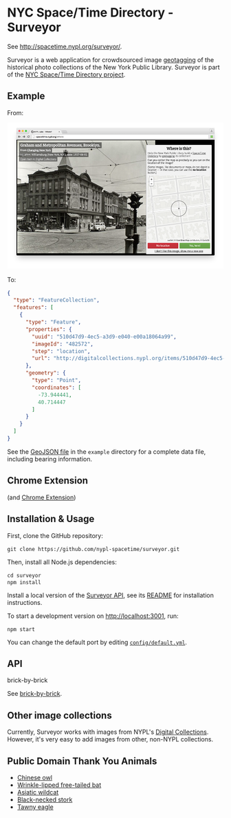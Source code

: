 # NYC Space/Time Directory - Surveyor

See http://spacetime.nypl.org/surveyor/.

Surveyor is a web application for crowdsourced image [geotagging](https://en.wikipedia.org/wiki/Geotagging) of the historical photo collections of the New York Public Library. Surveyor is part of the [NYC Space/Time Directory project](http://spacetime.nypl.org/).

## Example

From:

![](example/screenshot.png)

To:

```json
{
  "type": "FeatureCollection",
  "features": [
    {
      "type": "Feature",
      "properties": {
        "uuid": "510d47d9-4ec5-a3d9-e040-e00a18064a99",
        "imageId": "482572",
        "step": "location",
        "url": "http://digitalcollections.nypl.org/items/510d47d9-4ec5-a3d9-e040-e00a18064a99"
      },
      "geometry": {
        "type": "Point",
        "coordinates": [
          -73.944441,
          40.714447
        ]
      }
    }
  ]
}

```

See the [GeoJSON file](example/data.geojson) in the `example` directory for a complete data file, including bearing information.

## Chrome Extension

(and [Chrome Extension](https://github.com/nypl-spacetime/surveyor-tab))

## Installation & Usage

First, clone the GitHub repository:

    git clone https://github.com/nypl-spacetime/surveyor.git

Then, install all Node.js dependencies:

    cd surveyor
    npm install

Install a local version of the [Surveyor API](https://github.com/nypl-spacetime/surveyor-api), see its [README](https://github.com/nypl-spacetime/surveyor-api) for installation instructions.

To start a development version on [http://localhost:3001](http://localhost:3001), run:

    npm start

You can change the default port by editing [`config/default.yml`](config/default.yml).

## API

brick-by-brick

See [brick-by-brick](https://github.com/nypl-spacetime/brick-by-brick).

## Other image collections

Currently, Surveyor works with images from NYPL's [Digital Collections](http://digitalcollections.nypl.org/). However, it's very easy to add images from other, non-NYPL collections.

## Public Domain Thank You Animals

- [Chinese owl](http://digitalcollections.nypl.org/items/510d47da-9f1f-a3d9-e040-e00a18064a99)
- [Wrinkle-lipped free-tailed bat](http://digitalcollections.nypl.org/items/510d47da-9ed9-a3d9-e040-e00a18064a99)
- [Asiatic wildcat](http://digitalcollections.nypl.org/items/510d47da-9eda-a3d9-e040-e00a18064a99)
- [Black-necked stork](http://digitalcollections.nypl.org/items/510d47da-9f5a-a3d9-e040-e00a18064a99)
- [Tawny eagle](http://digitalcollections.nypl.org/items/510d47da-b502-a3d9-e040-e00a18064a99)
